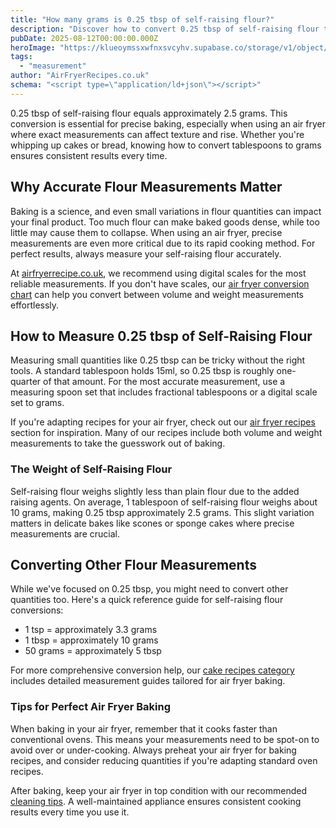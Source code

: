 ```yaml
---
title: "How many grams is 0.25 tbsp of self-raising flour?"
description: "Discover how to convert 0.25 tbsp of self-raising flour to grams for perfect baking results every time. Get accurate measurements now!"
pubDate: 2025-08-12T00:00:00.000Z
heroImage: "https://klueoymssxwfnxsvcyhv.supabase.co/storage/v1/object/public/md/how-many-grams-is-025-tbsp-of-self-raising-flour-a2c0eb34.webp"
tags:
  - "measurement"
author: "AirFryerRecipes.co.uk"
schema: "<script type=\"application/ld+json\"></script>"
---
```


<p>0.25 tbsp of self-raising flour equals approximately 2.5 grams. This conversion is essential for precise baking, especially when using an air fryer where exact measurements can affect texture and rise. Whether you're whipping up cakes or bread, knowing how to convert tablespoons to grams ensures consistent results every time.</p>

<h2>Why Accurate Flour Measurements Matter</h2>
<p>Baking is a science, and even small variations in flour quantities can impact your final product. Too much flour can make baked goods dense, while too little may cause them to collapse. When using an air fryer, precise measurements are even more critical due to its rapid cooking method. For perfect results, always measure your self-raising flour accurately.</p>
<p>At <a href=https://www.airfryerrecipe.co.uk/>airfryerrecipe.co.uk</a>, we recommend using digital scales for the most reliable measurements. If you don't have scales, our <a href=https://www.airfryerrecipe.co.uk/air-fryer-conversion-chart>air fryer conversion chart</a> can help you convert between volume and weight measurements effortlessly.</p>

<h2>How to Measure 0.25 tbsp of Self-Raising Flour</h2>
<p>Measuring small quantities like 0.25 tbsp can be tricky without the right tools. A standard tablespoon holds 15ml, so 0.25 tbsp is roughly one-quarter of that amount. For the most accurate measurement, use a measuring spoon set that includes fractional tablespoons or a digital scale set to grams.</p>
<p>If you're adapting recipes for your air fryer, check out our <a href=https://www.airfryerrecipe.co.uk/recipes>air fryer recipes</a> section for inspiration. Many of our recipes include both volume and weight measurements to take the guesswork out of baking.</p>

<h3>The Weight of Self-Raising Flour</h3>
<p>Self-raising flour weighs slightly less than plain flour due to the added raising agents. On average, 1 tablespoon of self-raising flour weighs about 10 grams, making 0.25 tbsp approximately 2.5 grams. This slight variation matters in delicate bakes like scones or sponge cakes where precise measurements are crucial.</p>

<h2>Converting Other Flour Measurements</h2>
<p>While we've focused on 0.25 tbsp, you might need to convert other quantities too. Here's a quick reference guide for self-raising flour conversions:</p>
<ul>
<li>1 tsp = approximately 3.3 grams</li>
<li>1 tbsp = approximately 10 grams</li>
<li>50 grams = approximately 5 tbsp</li>
</ul>
<p>For more comprehensive conversion help, our <a href=https://www.airfryerrecipe.co.uk/recipe-category/cakes>cake recipes category</a> includes detailed measurement guides tailored for air fryer baking.</p>

<h3>Tips for Perfect Air Fryer Baking</h3>
<p>When baking in your air fryer, remember that it cooks faster than conventional ovens. This means your measurements need to be spot-on to avoid over or under-cooking. Always preheat your air fryer for baking recipes, and consider reducing quantities if you're adapting standard oven recipes.</p>
<p>After baking, keep your air fryer in top condition with our recommended <a href=https://www.airfryerrecipe.co.uk/air-fryer-cleaner>cleaning tips</a>. A well-maintained appliance ensures consistent cooking results every time you use it.</p>